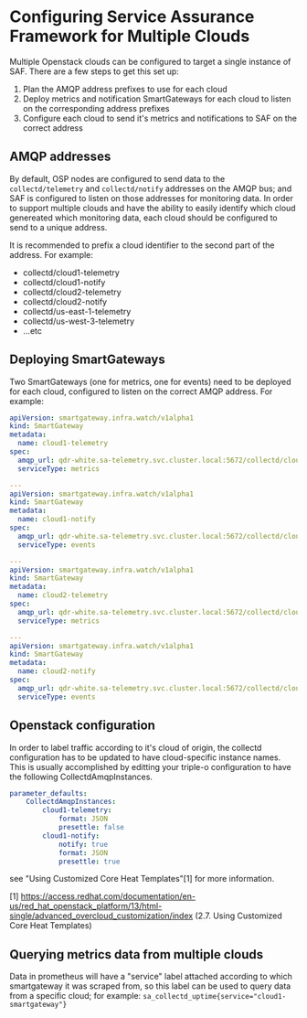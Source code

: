 # Configuring Service Assurance Framework for Multiple Clouds

Multiple Openstack clouds can be configured to target a single instance of SAF.
There are a few steps to get this set up:

1. Plan the AMQP address prefixes to use for each cloud
1. Deploy metrics and notification SmartGateways for each cloud to listen on the
  corresponding address prefixes
1. Configure each cloud to send it's metrics and notifications to SAF on the
  correct address

## AMQP addresses

By default, OSP nodes are configured to send data to the `collectd/telemetry`
and `collectd/notify` addresses on the AMQP bus; and SAF is configured to
listen on those addresses for monitoring data. In order to support multiple
clouds and have the ability to easily identify which cloud genereated which
monitoring data, each cloud should be configured to send to a unique address.

It is recommended to prefix a cloud identifier to the second part of the
address. For example:

* collectd/cloud1-telemetry
* collectd/cloud1-notify
* collectd/cloud2-telemetry
* collectd/cloud2-notify
* collectd/us-east-1-telemetry
* collectd/us-west-3-telemetry
* ...etc

## Deploying SmartGateways

Two SmartGateways (one for metrics, one for events) need to be deployed
for each cloud, configured to listen on the correct AMQP address. For example:

```yaml
apiVersion: smartgateway.infra.watch/v1alpha1
kind: SmartGateway
metadata:
  name: cloud1-telemetry
spec:
  amqp_url: qdr-white.sa-telemetry.svc.cluster.local:5672/collectd/cloud1-telemetry
  serviceType: metrics

---
apiVersion: smartgateway.infra.watch/v1alpha1
kind: SmartGateway
metadata:
  name: cloud1-notify
spec:
  amqp_url: qdr-white.sa-telemetry.svc.cluster.local:5672/collectd/cloud1-notify
  serviceType: events

---
apiVersion: smartgateway.infra.watch/v1alpha1
kind: SmartGateway
metadata:
  name: cloud2-telemetry
spec:
  amqp_url: qdr-white.sa-telemetry.svc.cluster.local:5672/collectd/cloud2-telemetry
  serviceType: metrics

---
apiVersion: smartgateway.infra.watch/v1alpha1
kind: SmartGateway
metadata:
  name: cloud2-notify
spec:
  amqp_url: qdr-white.sa-telemetry.svc.cluster.local:5672/collectd/cloud2-notify
  serviceType: events
```

## Openstack configuration

In order to label traffic according to it's cloud of origin, the collectd
configuration has to be updated to have cloud-specific instance names. This is
usually accomplished by editting your triple-o configuration to have the
following CollectdAmqpInstances.

```yaml
parameter_defaults:
    CollectdAmqpInstances:
        cloud1-telemetry:
            format: JSON
            presettle: false
        cloud1-notify:
            notify: true
            format: JSON
            presettle: true
```

see "Using Customized Core Heat Templates"[1] for more information.

[1] https://access.redhat.com/documentation/en-us/red_hat_openstack_platform/13/html-single/advanced_overcloud_customization/index (2.7. Using Customized Core Heat Templates)

## Querying metrics data from multiple clouds

Data in prometheus will have a "service" label attached according to which
smartgateway it was scraped from, so this label can be used to query data from a
specific cloud; for example: `sa_collectd_uptime{service="cloud1-smartgateway"}`
